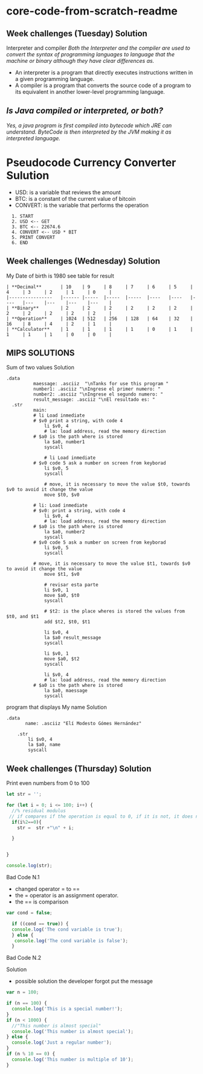 # core-code-from-scratch-readme

## Week challenges (Tuesday) Solution

Interpreter and compiler
_Both the Interpreter and the compiler are used to convert the syntax of programming languages to language that the machine or binary although they have clear differences as._

- An interpreter is a program that directly executes instructions written in a given programming language.
- A compiler is a program that converts the source code of a program to its equivalent in another lower-level programming language.

## _Is Java compiled or interpreted, or both?_

_Yes, a java program is first compiled into bytecode which JRE can understand.
ByteCode is then interpreted by the JVM making it as interpreted language._

# Pseudocode Currency Converter Sulution

- USD: is a variable that reviews the amount
- BTC: is a constant of the current value of bitcoin
- CONVERT: is the variable that performs the operation

```
  1. START
  2. USD <-- GET
  3. BTC <-- 22674.6
  4. CONVERT <-- USD * BIT
  5. PRINT CONVERT
  6. END
```

## Week challenges (Wednesday) Solution

My Date of birth is 1980
see table for result

```
| **Decimal**    	| 10   	| 9   	| 8   	| 7   	| 6  	| 5  	| 4  	| 3 	| 2 	| 1 	| 0 	|
|----------------	|------	|-----	|-----	|-----	|----	|----	|----	|---	|---	|---	|---	|
| **Binary**     	| 2    	| 2   	| 2   	| 2   	| 2  	| 2  	| 2  	| 2 	| 2 	| 2 	| 2 	|
| **Operation**  	| 1024 	| 512 	| 256 	| 128 	| 64 	| 32 	| 16 	| 8 	| 4 	| 2 	| 1 	|
| **Calculator** 	| 1    	| 1   	| 1   	| 1   	| 0  	| 1  	| 1  	| 1 	| 1 	| 0 	| 0 	|
```

## MIPS SOLUTIONS

Sum of two values Solution

```
.data
	      maessage: .asciiz  "\nTanks for use this program "
	      number1: .asciiz "\nIngrese el primer numero: "
	      number2: .asciiz "\nIngrese el segundo numero: "
	      result_message: .asciiz "\nEl resultado es: "
  .str
	      main:
	      # li Load inmediate
	      # $v0 print a string, with code 4
              li $v0, 4
              # la: load address, read the memory direction
	      # $a0 is the path where is stored
              la $a0, number1
              syscall

              # li Load inmediate
	      # $v0 code 5 ask a number on screen from keyborad
              li $v0, 5
              syscall

              # move, it is necessary to move the value $t0, towards $v0 to avoid it change the value
              move $t0, $v0

	      # li: Load inmediate
	      # $v0: print a string, with code 4
              li $v0, 4
              # la: load address, read the memory direction
	      # $a0 is the path where is stored
              la $a0, number2
              syscall
	      # $v0 code 5 ask a number on screen from keyborad
              li $v0, 5
              syscall

 	      # move, it is necessary to move the value $t1, towards $v0 to avoid it change the value
              move $t1, $v0

              # revisar esta parte
              li $v0, 1
              move $a0, $t0
              syscall

              # $t2: is the place wheres is stored the values from   $t0, and $t1
              add $t2, $t0, $t1

              li $v0, 4
              la $a0 result_message
              syscall

              li $v0, 1
              move $a0, $t2
              syscall

              li $v0, 4
              # la: load address, read the memory direction
	      # $a0 is the path where is stored
              la $a0, maessage
              syscall
```

program that displays My name Solution

```
.data
       name: .asciiz "Elí Modesto Gómes Hernández"

	.str
	 	li $v0, 4
	 	la $a0, name
	 	syscall
```

## Week challenges (Thursday) Solution

Print even numbers from 0 to 100

```Javascript
let str = '';

for (let i = 0; i <= 100; i++) {
  //% residual modulus
 // if compares if the operation is equal to 0, if it is not, it does nothing
  if(i%2==0){
    str =  str +"\n" + i;

  }


}

console.log(str);
```

Bad Code N.1

- changed operator = to ==
- the = operator is an assignment operator.
- the == is comparison

```Javascript
var cond = false;

  if ((cond == true)) {
  console.log('The cond variable is true');
  } else {
   console.log('The cond variable is false');
  }
```

Bad Code N.2

Solution

- possible solution the developer forgot put the message

```Javascript
var n = 100;

if (n == 100) {
  console.log('This is a special number!');
}
if (n < 1000) {
  //"This number is almost special"
  console.log('This number is almost special');
} else {
  console.log('Just a regular number');
}
if (n % 10 == 0) {
  console.log('This number is multiple of 10');
}

```

